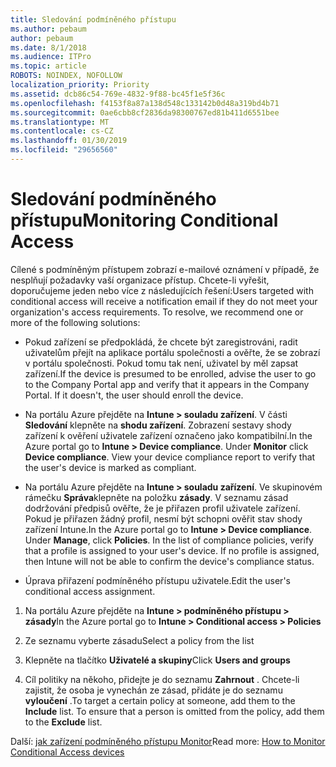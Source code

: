 ```yaml
---
title: Sledování podmíněného přístupu
ms.author: pebaum
author: pebaum
ms.date: 8/1/2018
ms.audience: ITPro
ms.topic: article
ROBOTS: NOINDEX, NOFOLLOW
localization_priority: Priority
ms.assetid: dcb86c54-769e-4832-9f88-bc45f1e5f36c
ms.openlocfilehash: f4153f8a87a138d548c133142b0d48a319bd4b71
ms.sourcegitcommit: 0ae6cbb8cf2836da98300767ed81b411d6551bee
ms.translationtype: MT
ms.contentlocale: cs-CZ
ms.lasthandoff: 01/30/2019
ms.locfileid: "29656560"
---
```

# <a name="monitoring-conditional-access"></a><span data-ttu-id="a183f-102">Sledování podmíněného přístupu</span><span class="sxs-lookup"><span data-stu-id="a183f-102">Monitoring Conditional Access</span></span>

<span data-ttu-id="a183f-p101">Cílené s podmíněným přístupem zobrazí e-mailové oznámení v případě, že nesplňují požadavky vaší organizace přístup. Chcete-li vyřešit, doporučujeme jeden nebo více z následujících řešení:</span><span class="sxs-lookup"><span data-stu-id="a183f-p101">Users targeted with conditional access will receive a notification email if they do not meet your organization's access requirements. To resolve, we recommend one or more of the following solutions:</span></span>
  
- <span data-ttu-id="a183f-p102">Pokud zařízení se předpokládá, že chcete být zaregistrováni, radit uživatelům přejít na aplikace portálu společnosti a ověřte, že se zobrazí v portálu společnosti. Pokud tomu tak není, uživatel by měl zapsat zařízení.</span><span class="sxs-lookup"><span data-stu-id="a183f-p102">If the device is presumed to be enrolled, advise the user to go to the Company Portal app and verify that it appears in the Company Portal. If it doesn't, the user should enroll the device.</span></span>
    
- <span data-ttu-id="a183f-p103">Na portálu Azure přejděte na **Intune \> souladu zařízení**. V části **Sledování** klepněte na **shodu zařízení**. Zobrazení sestavy shody zařízení k ověření uživatele zařízení označeno jako kompatibilní.</span><span class="sxs-lookup"><span data-stu-id="a183f-p103">In the Azure portal go to **Intune \> Device compliance**. Under **Monitor** click **Device compliance**. View your device compliance report to verify that the user's device is marked as compliant.</span></span> 
    
- <span data-ttu-id="a183f-p104">Na portálu Azure přejděte na **Intune \> souladu zařízení**. Ve skupinovém rámečku **Správa**klepněte na položku **zásady**. V seznamu zásad dodržování předpisů ověřte, že je přiřazen profil uživatele zařízení. Pokud je přiřazen žádný profil, nesmí být schopni ověřit stav shody zařízení Intune.</span><span class="sxs-lookup"><span data-stu-id="a183f-p104">In the Azure portal go to **Intune \> Device compliance**. Under **Manage**, click **Policies**. In the list of compliance policies, verify that a profile is assigned to your user's device. If no profile is assigned, then Intune will not be able to confirm the device's compliance status.</span></span> 
    
- <span data-ttu-id="a183f-114">Úprava přiřazení podmíněného přístupu uživatele.</span><span class="sxs-lookup"><span data-stu-id="a183f-114">Edit the user's conditional access assignment.</span></span>
    
1. <span data-ttu-id="a183f-115">Na portálu Azure přejděte na **Intune \> podmíněného přístupu \> zásady**</span><span class="sxs-lookup"><span data-stu-id="a183f-115">In the Azure portal go to **Intune \> Conditional access \> Policies**</span></span>
    
2. <span data-ttu-id="a183f-116">Ze seznamu vyberte zásadu</span><span class="sxs-lookup"><span data-stu-id="a183f-116">Select a policy from the list</span></span>
    
3. <span data-ttu-id="a183f-117">Klepněte na tlačítko **Uživatelé a skupiny**</span><span class="sxs-lookup"><span data-stu-id="a183f-117">Click **Users and groups**</span></span>
    
4. <span data-ttu-id="a183f-p105">Cíl politiky na někoho, přidejte je do seznamu **Zahrnout** . Chcete-li zajistit, že osoba je vynechán ze zásad, přidáte je do seznamu **vyloučení** .</span><span class="sxs-lookup"><span data-stu-id="a183f-p105">To target a certain policy at someone, add them to the **Include** list. To ensure that a person is omitted from the policy, add them to the **Exclude** list.</span></span> 
    
<span data-ttu-id="a183f-120">Další: [jak zařízení podmíněného přístupu Monitor](https://docs.microsoft.com/intune/conditional-access-exchange-monitor)</span><span class="sxs-lookup"><span data-stu-id="a183f-120">Read more: [How to Monitor Conditional Access devices](https://docs.microsoft.com/intune/conditional-access-exchange-monitor)</span></span>
  

